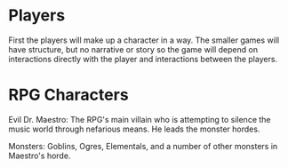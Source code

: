 # Players #

First the players will make up a character in a way. The smaller games will have structure, but no narrative or story so the game will depend on interactions directly with the player and interactions between the players.


# RPG Characters #

Evil Dr. Maestro: The RPG's main villain who is attempting to silence the music world through nefarious means. He leads the monster hordes.

Monsters: Goblins, Ogres, Elementals, and a number of other monsters in Maestro's horde.